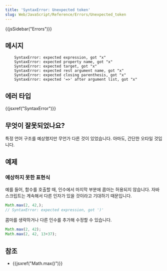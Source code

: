 ```yaml
---
title: 'SyntaxError: Unexpected token'
slug: Web/JavaScript/Reference/Errors/Unexpected_token
---
```

{{jsSidebar("Errors")}}

## 메시지

```
    SyntaxError: expected expression, got "x"
    SyntaxError: expected property name, got "x"
    SyntaxError: expected target, got "x"
    SyntaxError: expected rest argument name, got "x"
    SyntaxError: expected closing parenthesis, got "x"
    SyntaxError: expected '=>' after argument list, got "x"
```

## 에러 타입

{{jsxref("SyntaxError")}}

## 무엇이 잘못되었나요?

특정 언어 구조를 예상했지만 무언가 다른 것이 있었습니다. 아마도, 간단한 오타일 것입니다.

## 예제

### 예상하지 못한 표현식

예를 들어, 함수를 호출할 때, 인수에서 마지막 부분에 콤마는 허용되지 않습니다. 자바스크립트는 계속해서 다른 인자가 있을 것이라고 기대하기 때문입니다.

```js example-bad
Math.max(2, 42,);
// SyntaxError: expected expression, got ')'
```

콤마를 생략하거나 다른 인수를 추가해 수정할 수 있습니다.

```js example-good
Math.max(2, 42);
Math.max(2, 42, 13+37);
```

## 참조

- {{jsxref("Math.max()")}}
